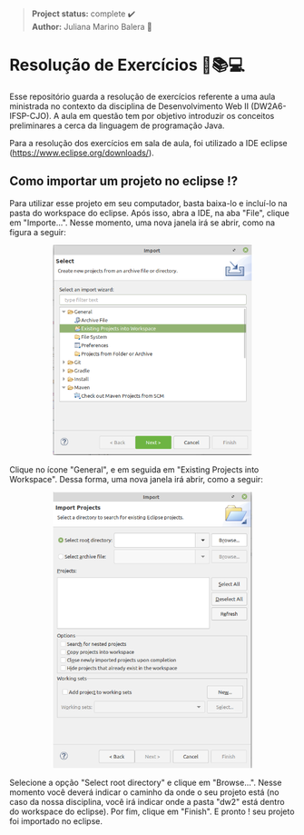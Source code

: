 > **Project status:** complete :heavy_check_mark: </br>
> **Author:** Juliana Marino Balera :busts_in_silhouette:

# Resolução de Exercícios :memo::books::computer:

Esse repositório guarda a resolução de exercícios referente a uma aula ministrada no contexto da disciplina de Desenvolvimento Web II (DW2A6-IFSP-CJO). 
A aula em questão tem por objetivo introduzir os conceitos preliminares a cerca da linguagem de programação Java.

Para a resolução dos exercícios em sala de aula, foi utilizado a IDE eclipse (https://www.eclipse.org/downloads/). 

## Como importar um projeto no eclipse :interrobang:

Para utilizar esse projeto em seu computador, basta baixa-lo e incluí-lo na pasta do workspace do eclipse. Após isso, abra a IDE, na aba "File", clique em "Importe...". Nesse momento, uma nova janela irá se abrir, como na figura a seguir:


<p align="center"><img src="tela1.png" width="350x" /></p>

Clique no ícone "General", e em seguida em "Existing Projects into Workspace". Dessa forma, uma nova janela irá abrir, como a seguir:

<p align="center"><img src="tela2.png" width="350x" /></p>

Selecione a opção "Select root directory" e clique em "Browse...". Nesse momento você deverá indicar o caminho da onde o seu projeto está (no caso da nossa disciplina, você irá indicar onde a pasta "dw2" está dentro do workspace do eclipse). Por fim, clique em "Finish". E pronto ! seu projeto foi importado no eclipse.  





